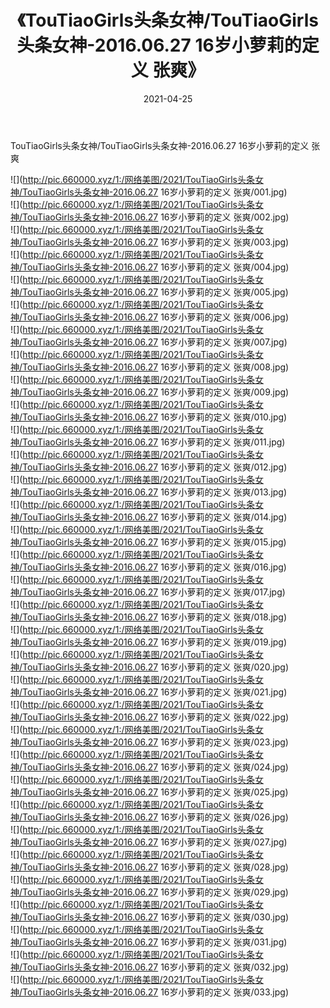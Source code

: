 ﻿---
layout: post
title:  《TouTiaoGirls头条女神/TouTiaoGirls头条女神-2016.06.27 16岁小萝莉的定义 张爽》
date:   2021-04-25
img: http://pic.660000.xyz/1:/网络美图/2021/TouTiaoGirls头条女神/TouTiaoGirls头条女神-2016.06.27 16岁小萝莉的定义 张爽/000.jpg
categories: [美女, 清纯, 唯美]
---

TouTiaoGirls头条女神/TouTiaoGirls头条女神-2016.06.27 16岁小萝莉的定义 张爽

 ![](http://pic.660000.xyz/1:/网络美图/2021/TouTiaoGirls头条女神/TouTiaoGirls头条女神-2016.06.27 16岁小萝莉的定义 张爽/001.jpg) <br>![](http://pic.660000.xyz/1:/网络美图/2021/TouTiaoGirls头条女神/TouTiaoGirls头条女神-2016.06.27 16岁小萝莉的定义 张爽/002.jpg) <br>![](http://pic.660000.xyz/1:/网络美图/2021/TouTiaoGirls头条女神/TouTiaoGirls头条女神-2016.06.27 16岁小萝莉的定义 张爽/003.jpg) <br>![](http://pic.660000.xyz/1:/网络美图/2021/TouTiaoGirls头条女神/TouTiaoGirls头条女神-2016.06.27 16岁小萝莉的定义 张爽/004.jpg) <br>![](http://pic.660000.xyz/1:/网络美图/2021/TouTiaoGirls头条女神/TouTiaoGirls头条女神-2016.06.27 16岁小萝莉的定义 张爽/005.jpg) <br>![](http://pic.660000.xyz/1:/网络美图/2021/TouTiaoGirls头条女神/TouTiaoGirls头条女神-2016.06.27 16岁小萝莉的定义 张爽/006.jpg) <br>![](http://pic.660000.xyz/1:/网络美图/2021/TouTiaoGirls头条女神/TouTiaoGirls头条女神-2016.06.27 16岁小萝莉的定义 张爽/007.jpg) <br>![](http://pic.660000.xyz/1:/网络美图/2021/TouTiaoGirls头条女神/TouTiaoGirls头条女神-2016.06.27 16岁小萝莉的定义 张爽/008.jpg) <br>![](http://pic.660000.xyz/1:/网络美图/2021/TouTiaoGirls头条女神/TouTiaoGirls头条女神-2016.06.27 16岁小萝莉的定义 张爽/009.jpg) <br>![](http://pic.660000.xyz/1:/网络美图/2021/TouTiaoGirls头条女神/TouTiaoGirls头条女神-2016.06.27 16岁小萝莉的定义 张爽/010.jpg) <br>![](http://pic.660000.xyz/1:/网络美图/2021/TouTiaoGirls头条女神/TouTiaoGirls头条女神-2016.06.27 16岁小萝莉的定义 张爽/011.jpg) <br>![](http://pic.660000.xyz/1:/网络美图/2021/TouTiaoGirls头条女神/TouTiaoGirls头条女神-2016.06.27 16岁小萝莉的定义 张爽/012.jpg) <br>![](http://pic.660000.xyz/1:/网络美图/2021/TouTiaoGirls头条女神/TouTiaoGirls头条女神-2016.06.27 16岁小萝莉的定义 张爽/013.jpg) <br>![](http://pic.660000.xyz/1:/网络美图/2021/TouTiaoGirls头条女神/TouTiaoGirls头条女神-2016.06.27 16岁小萝莉的定义 张爽/014.jpg) <br>![](http://pic.660000.xyz/1:/网络美图/2021/TouTiaoGirls头条女神/TouTiaoGirls头条女神-2016.06.27 16岁小萝莉的定义 张爽/015.jpg) <br>![](http://pic.660000.xyz/1:/网络美图/2021/TouTiaoGirls头条女神/TouTiaoGirls头条女神-2016.06.27 16岁小萝莉的定义 张爽/016.jpg) <br>![](http://pic.660000.xyz/1:/网络美图/2021/TouTiaoGirls头条女神/TouTiaoGirls头条女神-2016.06.27 16岁小萝莉的定义 张爽/017.jpg) <br>![](http://pic.660000.xyz/1:/网络美图/2021/TouTiaoGirls头条女神/TouTiaoGirls头条女神-2016.06.27 16岁小萝莉的定义 张爽/018.jpg) <br>![](http://pic.660000.xyz/1:/网络美图/2021/TouTiaoGirls头条女神/TouTiaoGirls头条女神-2016.06.27 16岁小萝莉的定义 张爽/019.jpg) <br>![](http://pic.660000.xyz/1:/网络美图/2021/TouTiaoGirls头条女神/TouTiaoGirls头条女神-2016.06.27 16岁小萝莉的定义 张爽/020.jpg) <br>![](http://pic.660000.xyz/1:/网络美图/2021/TouTiaoGirls头条女神/TouTiaoGirls头条女神-2016.06.27 16岁小萝莉的定义 张爽/021.jpg) <br>![](http://pic.660000.xyz/1:/网络美图/2021/TouTiaoGirls头条女神/TouTiaoGirls头条女神-2016.06.27 16岁小萝莉的定义 张爽/022.jpg) <br>![](http://pic.660000.xyz/1:/网络美图/2021/TouTiaoGirls头条女神/TouTiaoGirls头条女神-2016.06.27 16岁小萝莉的定义 张爽/023.jpg) <br>![](http://pic.660000.xyz/1:/网络美图/2021/TouTiaoGirls头条女神/TouTiaoGirls头条女神-2016.06.27 16岁小萝莉的定义 张爽/024.jpg) <br>![](http://pic.660000.xyz/1:/网络美图/2021/TouTiaoGirls头条女神/TouTiaoGirls头条女神-2016.06.27 16岁小萝莉的定义 张爽/025.jpg) <br>![](http://pic.660000.xyz/1:/网络美图/2021/TouTiaoGirls头条女神/TouTiaoGirls头条女神-2016.06.27 16岁小萝莉的定义 张爽/026.jpg) <br>![](http://pic.660000.xyz/1:/网络美图/2021/TouTiaoGirls头条女神/TouTiaoGirls头条女神-2016.06.27 16岁小萝莉的定义 张爽/027.jpg) <br>![](http://pic.660000.xyz/1:/网络美图/2021/TouTiaoGirls头条女神/TouTiaoGirls头条女神-2016.06.27 16岁小萝莉的定义 张爽/028.jpg) <br>![](http://pic.660000.xyz/1:/网络美图/2021/TouTiaoGirls头条女神/TouTiaoGirls头条女神-2016.06.27 16岁小萝莉的定义 张爽/029.jpg) <br>![](http://pic.660000.xyz/1:/网络美图/2021/TouTiaoGirls头条女神/TouTiaoGirls头条女神-2016.06.27 16岁小萝莉的定义 张爽/030.jpg) <br>![](http://pic.660000.xyz/1:/网络美图/2021/TouTiaoGirls头条女神/TouTiaoGirls头条女神-2016.06.27 16岁小萝莉的定义 张爽/031.jpg) <br>![](http://pic.660000.xyz/1:/网络美图/2021/TouTiaoGirls头条女神/TouTiaoGirls头条女神-2016.06.27 16岁小萝莉的定义 张爽/032.jpg) <br>![](http://pic.660000.xyz/1:/网络美图/2021/TouTiaoGirls头条女神/TouTiaoGirls头条女神-2016.06.27 16岁小萝莉的定义 张爽/033.jpg) <br>